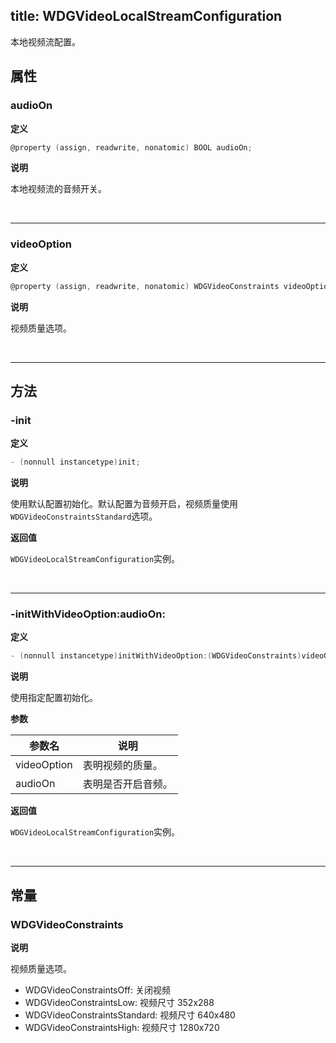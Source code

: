 title: WDGVideoLocalStreamConfiguration
---

本地视频流配置。

## 属性

### audioOn

**定义**

```objectivec
@property (assign, readwrite, nonatomic) BOOL audioOn;
```

**说明**

本地视频流的音频开关。

</br>

---

### videoOption

**定义**

```objectivec
@property (assign, readwrite, nonatomic) WDGVideoConstraints videoOption;
```

**说明**

视频质量选项。

</br>

---

## 方法

### -init

**定义**

```objectivec
- (nonnull instancetype)init;
```

**说明**

使用默认配置初始化。默认配置为音频开启，视频质量使用`WDGVideoConstraintsStandard`选项。

**返回值**

`WDGVideoLocalStreamConfiguration`实例。

</br>

---

### -initWithVideoOption:audioOn:

**定义**

```objectivec
- (nonnull instancetype)initWithVideoOption:(WDGVideoConstraints)videoOptionaudioOn:(BOOL)audioOn;
```

**说明**

使用指定配置初始化。

**参数**

 参数名 | 说明 
---|---
videoOption|表明视频的质量。
audioOn|表明是否开启音频。

**返回值**

`WDGVideoLocalStreamConfiguration`实例。

</br>

---

## 常量

### WDGVideoConstraints

**说明**

视频质量选项。

- WDGVideoConstraintsOff: 关闭视频
- WDGVideoConstraintsLow: 视频尺寸 352x288
- WDGVideoConstraintsStandard: 视频尺寸 640x480
- WDGVideoConstraintsHigh: 视频尺寸 1280x720
